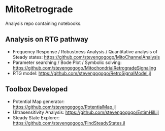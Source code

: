 # MitoRetrograde
Analysis repo containing notebooks.


## Analysis on RTG pathway

- Frequency Response / Robustness Analysis / Quantitative analysis of Steady states: https://github.com/stevengogogo/MitoChannelAnalysis 
- Parameter searching / Bode Plot / Symbolic solving: https://github.com/stevengogogo/MitochondrialRetrogradeSignaling
- RTG model: https://github.com/stevengogogo/RetroSignalModel.jl


## Toolbox Developed 

- Potential Map generator: https://github.com/stevengogogo/PotentialMap.jl 
- Ultrasensitivity Analysis: https://github.com/stevengogogo/EstimHill.jl
- Steady State Explorer: https://github.com/stevengogogo/FindSteadyStates.jl

